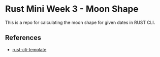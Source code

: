 # Rust Mini Week 3 - Moon Shape
This is a repo for calculating the moon shape for given dates in RUST CLI.

## References

* [rust-cli-template](https://github.com/kbknapp/rust-cli-template)
